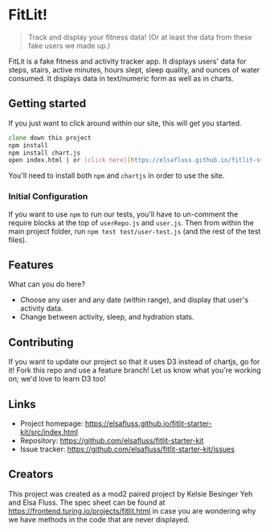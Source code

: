 # FitLit!
> Track and display your fitness data! (Or at least the data from these fake users we made up.)

FitLit is a fake fitness and activity tracker app. It displays users' data for steps, stairs, active minutes, hours slept, sleep quality, and ounces of water consumed. It displays data in text/numeric form as well as in charts.

## Getting started

If you just want to click around within our site, this will get you started.

```zsh
clone down this project
npm install
npm install chart.js
open index.html | or (click here)[https://elsafluss.github.io/fitlit-starter-kit/src/index.html]
```
You'll need to install both `npm` and `chartjs` in order to use the site.

### Initial Configuration

If you want to use `npm` to run our tests, you'll have to un-comment the require blocks at the top of `userRepo.js` and `user.js`. Then from within the main project folder, run `npm test test/user-test.js` (and the rest of the test files).

## Features

What can you do here?
* Choose any user and any date (within range), and display that user's activity data.
* Change between activity, sleep, and hydration stats.

## Contributing

If you want to update our project so that it uses D3 instead of chartjs, go for it! Fork this repo and use a feature branch! Let us know what you're working on; we'd love to learn D3 too!

## Links

- Project homepage: https://elsafluss.github.io/fitlit-starter-kit/src/index.html
- Repository: https://github.com/elsafluss/fitlit-starter-kit
- Issue tracker: https://github.com/elsafluss/fitlit-starter-kit/issues

## Creators

This project was created as a mod2 paired project by Kelsie Besinger Yeh and Elsa Fluss. The spec sheet can be found at https://frontend.turing.io/projects/fitlit.html in case you are wondering why we have methods in the code that are never displayed.
